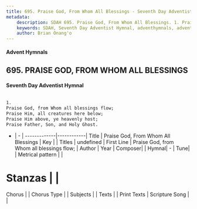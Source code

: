 ```yaml
---
title: 695. Praise God, From Whom All Blessings - Seventh Day Adventist Hymnal
metadata:
    description: SDAH 695. Praise God, From Whom All Blessings. 1. Praise God, from Whom all blessings flow; Praise Him, all creatures here below; Praise Him above, ye heavenly host; Praise Father, Son, and Holy Ghost.
    keywords: SDAH, Seventh Day Adventist Hymnal, adventhymnals, advent hymnals, Praise God, From Whom All Blessings, Praise God, from Whom all blessings flow; 
    author: Brian Onang'o
---
```


#### Advent Hymnals
## 695. PRAISE GOD, FROM WHOM ALL BLESSINGS
#### Seventh Day Adventist Hymnal

```txt

1.
Praise God, from Whom all blessings flow;
Praise Him, all creatures here below;
Praise Him above, ye heavenly host;
Praise Father, Son, and Holy Ghost.

```

- |   -  |
-------------|------------|
Title | Praise God, From Whom All Blessings |
Key |  |
Titles | undefined |
First Line | Praise God, from Whom all blessings flow; |
Author | 
Year | 
Composer|  |
Hymnal|  - |
Tune|  |
Metrical pattern | |
# Stanzas |  |
Chorus |  |
Chorus Type |  |
Subjects |  |
Texts |  |
Print Texts | 
Scripture Song |  |
  
